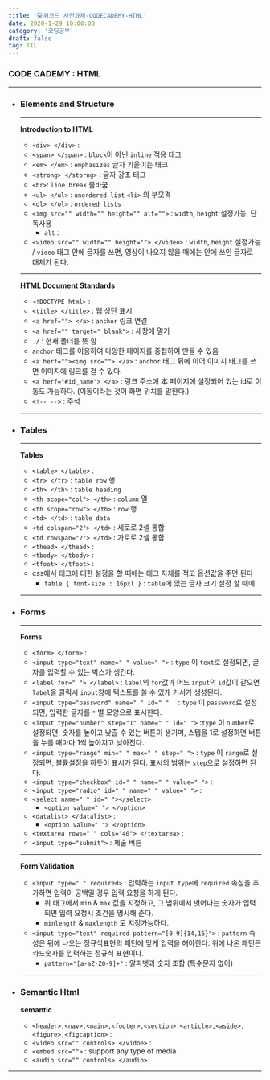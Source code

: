 ```yaml
---
title: '💻위코드 사전과제-CODECADEMY-HTML'
date: 2020-1-29 10:00:00
category: '코딩공부'
draft: false
tag: TIL
---
```


### **CODE CADEMY : HTML**

---

* ### Elements and Structure

  ---

  **Introduction to HTML**

  * `<div> </div>` : 
  * `<span> </span>` : `block`이 아닌 `inline` 적용 태그 
  * `<em> </em>` : `emphasizes` 글자 기울이는 태크
  * `<strong> </storng>` : 글자 강조 태그
  * `<br>`: `line break` 줄바꿈
  * `<ul> </ul>` : `unordered list` `<li>` 의 부모격
  * `<ol> </ol>` : `ordered lists`
  * `<img src="" width="" height="" alt="">` : `width`, `height` 설정가능, 단독사용
    * `alt` : 
  * `<video src="" width="" height=""> </video>` : `width`, `height` 설정가능 / `video` 태그 안에 글자를 쓰면, 영상이 나오지 않을 때에는 안에 쓰인 글자로 대체가 된다.

  ---

  **HTML Document Standards**

  * `<!DOCTYPE html>` :
  * `<title> </title>` : 웹 상단 표시
  * `<a href=""> </a>` : `anchor` 링크 연결
  * `<a href="" target="_blank">` : 새창에 열기
  * `./` : 현재 폴더를 뜻 함
  * `anchor` 태그를 이용하여 다양한 페이지를 중첩하여 만들 수 있음
  * `<a herf=""><img src=""> </a>` : `anchor` 태그 뒤에 이어 이미지 태그를 쓰면 이미지에 링크를 걸 수 있다.
  * `<a herf="#id_name"> </a>` : 링크 주소에 本 페이지에 설정되어 있는 id로 이동도 가능하다. (이동이라는 것이 화면 위치를 말한다.)
  * `<!-- -->` : 주석

  ---

  

* ### Tables

  ---

  **Tables**

  - `<table> </table>` : 
  - `<tr> </tr>` : `table row`  행
  - `<th> </th>` : `table heading`
  - `<th scope="col"> </th>` : `column` 열
  - `<th scope="row"> </th>` : `row` 행
  - `<td> </td>` : `table data` 
  - `<td colspan="2"> </td>` : 세로로 2셀 통합
  - `<td rowspan="2"> </td>` : 가로로 2셀 통합
  - `<thead> </thead>` : 
  - `<tbody> </tbody>` : 
  - `<tfoot> </tfoot>` : 
  - css에서 태그에 대한 설정을 할 때에는 태그 자체를 적고 옵션값을 주면 된다
    - ```table { font-size : 16pxl }``` : `table`에 있는 글자 크기 설정 할 때에

  ---

- ### **Forms**

  ---

  **Forms**

  - `<form> </form>` : 
  - `<input type="text" name=" " value=" ">` : `type` 이  `text`로 설정되면, 글자를 입력할 수 있는 박스가 생긴다.
  - `<label for=" "> </label>` : `label`의 `for`값과 어느 `input`의 `id`값이 같으면 `label`을 클릭시 `input`창에 텍스트를 쓸 수 있게 커서가 생성된다.
  - `<input type="password" name=" " id=" "  ` :  `type` 이  `password`로 설정되면,  입력한 글자를 `*`  별 모양으로 표시한다.
  - `<input type="number" step="1" name=" " id=" ">`  :`type` 이  `number`로 설정되면, 숫자를 높이고 낮출 수 있는 버튼이 생기며, 스텝을 1로 설정하면 버튼을 누를 때마다 1씩 높아지고 낮아진다.
  - `<input type="range" min=" " max=" " step=" ">` : `type` 이  `range`로 설정되면, 볼륨설정을 하듯이 표시가 된다. 표시의 범위는 `step`으로 설정하면 된다.
  - `<input type="checkbox" id=" " name=" " value=" ">` : 
  - `<input type="radio" id=" " name=" " value=" ">` : 
  - `<select name=" " id=" "></select>`
    - `<option value=" "> </option>`
  - `<datalist> </datalist>` :
    - `<option value=" "> </option>`
  - `<textarea rows=" " cols="40"> </textarea>` : 
  - `<input type="submit">` : 제출 버튼

  ---

  **Form Validation**

  - `<input type=" " required>` : 입력하는 `input type`에 `required` 속성을 추가하면 입력이 공백일 경우 입력 요청을 하게 된다.
    - 위 태그에서 `min` & `max` 값을 지정하고, 그 범위에서 벗어나는 숫자가 입력되면 입력 요청시 조건을 명시해 준다.
    - `minlength` & `maxlength` 도 지정가능하다.
  - `<input type="text" required pattern="[0-9]{14,16}">` : `pattern` 속성은 뒤에 나오는 정규식표현의 패턴에 맞게 입력을 해야한다. 위에 나온 패턴은 카드숫자를 입력하는 정규식 표현이다.
    - `pattern="[a-aZ-Z0-9]+"` : 알파벳과 숫자 조합 (특수문자 없이)

  ---

- ### **Semantic Html**

  **semantic**

  - `<header>,<nav>,<main>,<footer>,<section>,<article>,<aside>,<figure>,<figcaption>` :
  - `<video src="" controls> </vidoe>` :
  - `<embed src="">` :  support any type of media
  - `<audio src="" controls> </audio>` 

---


